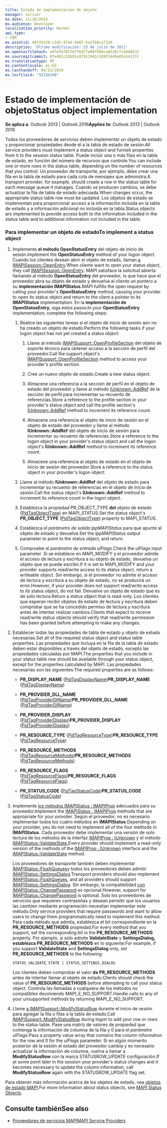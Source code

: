 ```yaml
---
title: Estado de implementación de objeto
manager: soliver
ms.date: 11/16/2014
ms.audience: Developer
localization_priority: Normal
api_type:
- COM
ms.assetid: 48fd3e28-c2d2-474d-9487-5e2f08ca7319
description: 'Última modificación: 23 de julio de 2011'
ms.openlocfilehash: e97efb70716ffbd7fa98f980ce8520cfcb988532
ms.sourcegitcommit: 8fe462c32b91c87911942c188f3445e85a54137c
ms.translationtype: MT
ms.contentlocale: es-ES
ms.lasthandoff: 04/23/2019
ms.locfileid: "32336340"
---
```

# <a name="status-object-implementation"></a><span data-ttu-id="42eb4-103">Estado de implementación de objeto</span><span class="sxs-lookup"><span data-stu-id="42eb4-103">Status object implementation</span></span>

<span data-ttu-id="42eb4-104">**Se aplica a**: Outlook 2013 | Outlook 2016</span><span class="sxs-lookup"><span data-stu-id="42eb4-104">**Applies to**: Outlook 2013 | Outlook 2016</span></span> 
  
<span data-ttu-id="42eb4-105">Todos los proveedores de servicios deben implementar un objeto de estado y proporcionar propiedades desde él a la tabla de estado de sesión.</span><span class="sxs-lookup"><span data-stu-id="42eb4-105">All service providers must implement a status object and furnish properties from it to the session status table.</span></span> <span data-ttu-id="42eb4-106">Puede incluir una o más filas en la tabla de estado, en función del número de recursos que controle.</span><span class="sxs-lookup"><span data-stu-id="42eb4-106">You can include one or more rows in the status table, depending on the number of resources that you control.</span></span> <span data-ttu-id="42eb4-107">Un proveedor de transporte, por ejemplo, debe crear una fila en la tabla de estado para cada cola de mensajes que administra.</span><span class="sxs-lookup"><span data-stu-id="42eb4-107">A transport provider, for example, should create a row in the status table for each message queue it manages.</span></span> <span data-ttu-id="42eb4-108">Cuando se producen cambios, se debe actualizar la fila de tabla de estado adecuada.</span><span class="sxs-lookup"><span data-stu-id="42eb4-108">When changes occur, the appropriate status table row must be updated.</span></span> <span data-ttu-id="42eb4-109">Los objetos de estado se implementan para proporcionar acceso a la información incluida en la tabla de estado y a información adicional no incluida en la tabla.</span><span class="sxs-lookup"><span data-stu-id="42eb4-109">Status objects are implemented to provide access both to the information included in the status table and to additional information not included in the table.</span></span>
  
### <a name="to-implement-a-status-object"></a><span data-ttu-id="42eb4-110">Para implementar un objeto de estado</span><span class="sxs-lookup"><span data-stu-id="42eb4-110">To implement a status object</span></span>

1. <span data-ttu-id="42eb4-111">Implemente **el método OpenStatusEntry** del objeto de inicio de sesión.</span><span class="sxs-lookup"><span data-stu-id="42eb4-111">Implement the **OpenStatusEntry** method of your logon object.</span></span> <span data-ttu-id="42eb4-112">Cuando los clientes desean abrir el objeto de estado, llaman [a IMAPISession::OpenEntry](imapisession-openentry.md).</span><span class="sxs-lookup"><span data-stu-id="42eb4-112">When clients want to open your status object, they call [IMAPISession::OpenEntry](imapisession-openentry.md).</span></span> <span data-ttu-id="42eb4-113">MAPI satisface la solicitud abierta llamando al método **OpenStatusEntry** del proveedor, lo que hace que el proveedor abra su objeto de estado y devuelva al cliente un puntero a su **implementación IMAPIStatus.**</span><span class="sxs-lookup"><span data-stu-id="42eb4-113">MAPI fulfills the open request by calling your provider's **OpenStatusEntry** method, causing your provider to open its status object and return to the client a pointer to its **IMAPIStatus** implementation.</span></span> <span data-ttu-id="42eb4-114">En la **implementación de OpenStatusEntry,** siga estos pasos:</span><span class="sxs-lookup"><span data-stu-id="42eb4-114">In your **OpenStatusEntry** implementation, complete the following steps:</span></span> 
    
   1. <span data-ttu-id="42eb4-115">Realice las siguientes tareas si el objeto de inicio de sesión aún no ha creado un objeto de estado:</span><span class="sxs-lookup"><span data-stu-id="42eb4-115">Perform the following tasks if your logon object has not yet created a status object:</span></span>
    
      1. <span data-ttu-id="42eb4-116">Llame al método [IMAPISupport::OpenProfileSection](imapisupport-openprofilesection.md) del objeto de soporte técnico para obtener acceso a la sección de perfil del proveedor.</span><span class="sxs-lookup"><span data-stu-id="42eb4-116">Call the support object's [IMAPISupport::OpenProfileSection](imapisupport-openprofilesection.md) method to access your provider's profile section.</span></span> 
          
      2. <span data-ttu-id="42eb4-117">Cree un nuevo objeto de estado.</span><span class="sxs-lookup"><span data-stu-id="42eb4-117">Create a new status object.</span></span>
          
      3. <span data-ttu-id="42eb4-118">Almacene una referencia a la sección de perfil en el objeto de estado del proveedor y llame al método [IUnknown::AddRef](https://msdn.microsoft.com/library/b4316efd-73d4-4995-b898-8025a316ba63%28Office.15%29.aspx) de la sección de perfil para incrementar su recuento de referencias.</span><span class="sxs-lookup"><span data-stu-id="42eb4-118">Store a reference to the profile section in your provider's status object and call the profile section's [IUnknown::AddRef](https://msdn.microsoft.com/library/b4316efd-73d4-4995-b898-8025a316ba63%28Office.15%29.aspx) method to increment its reference count.</span></span> 
          
      4. <span data-ttu-id="42eb4-119">Almacene una referencia al objeto de inicio de sesión en el objeto de estado del proveedor y llame al método **IUnknown::AddRef** del objeto de inicio de sesión para incrementar su recuento de referencias.</span><span class="sxs-lookup"><span data-stu-id="42eb4-119">Store a reference to the logon object in your provider's status object and call the logon object's **IUnknown::AddRef** method to increment its reference count.</span></span> 
          
      5. <span data-ttu-id="42eb4-120">Almacene una referencia al objeto de estado en el objeto de inicio de sesión del proveedor.</span><span class="sxs-lookup"><span data-stu-id="42eb4-120">Store a reference to the status object in your provider's logon object.</span></span>
    
   2. <span data-ttu-id="42eb4-121">Llame al método **IUnknown::AddRef** del objeto de estado para incrementar su recuento de referencias en el objeto de inicio de sesión.</span><span class="sxs-lookup"><span data-stu-id="42eb4-121">Call the status object's **IUnknown::AddRef** method to increment its reference count in the logon object.</span></span> 
    
   3. <span data-ttu-id="42eb4-122">Establezca la propiedad PR_OBJECT_TYPE **del** objeto de estado ([PidTagObjectType](pidtagobjecttype-canonical-property.md)) en MAPI_STATUS.</span><span class="sxs-lookup"><span data-stu-id="42eb4-122">Set the status object's **PR_OBJECT_TYPE** ([PidTagObjectType](pidtagobjecttype-canonical-property.md)) property to MAPI_STATUS.</span></span>
    
   4. <span data-ttu-id="42eb4-123">Establezca el  _parámetro de salida lppMAPIStatus_ para que apunte al objeto de estado y devuelva.</span><span class="sxs-lookup"><span data-stu-id="42eb4-123">Set the  _lppMAPIStatus_ output parameter to point to the status object, and return.</span></span> 
    
   5. <span data-ttu-id="42eb4-124">Compruebe el _parámetro de entrada ulFlags._</span><span class="sxs-lookup"><span data-stu-id="42eb4-124">Check the  _ulFlags_ input parameter.</span></span> <span data-ttu-id="42eb4-125">Si se establece en MAPI_MODIFY y el proveedor admite el acceso de lectura y escritura a su objeto de estado, devuelva un objeto que se puede escribir.</span><span class="sxs-lookup"><span data-stu-id="42eb4-125">If it is set to MAPI_MODIFY and your provider supports read/write access to its status object, return a writeable object.</span></span> <span data-ttu-id="42eb4-126">Sin embargo, si el proveedor no admite el acceso de lectura y escritura a su objeto de estado, no se producirá un error.</span><span class="sxs-lookup"><span data-stu-id="42eb4-126">However, if your provider does not support read/write access to its status object, do not fail.</span></span> <span data-ttu-id="42eb4-127">Devuelve un objeto de estado que es de solo lectura.</span><span class="sxs-lookup"><span data-stu-id="42eb4-127">Return a status object that is read-only.</span></span> <span data-ttu-id="42eb4-128">Los clientes que esperan recibir objetos de estado de lectura y escritura deben comprobar que se ha concedido permiso de lectura y escritura antes de intentar realizar cambios.</span><span class="sxs-lookup"><span data-stu-id="42eb4-128">Clients that expect to receive read/write status objects should verify that read/write permission has been granted before attempting to make any changes.</span></span> 
    
2. <span data-ttu-id="42eb4-129">Establecer todas las propiedades de tabla de estado y objeto de estado necesarias.</span><span class="sxs-lookup"><span data-stu-id="42eb4-129">Set all of the required status object and status table properties.</span></span> <span data-ttu-id="42eb4-130">Las propiedades que incluya en la fila de la tabla de estado deben estar disponibles a través del objeto de estado, excepto las propiedades calculadas por MAPI.</span><span class="sxs-lookup"><span data-stu-id="42eb4-130">The properties that you include in your status table row should be available through your status object, except for the properties calculated by MAPI.</span></span> <span data-ttu-id="42eb4-131">Las propiedades necesarias son las siguientes:</span><span class="sxs-lookup"><span data-stu-id="42eb4-131">The required properties are as follows:</span></span>
    
   - <span data-ttu-id="42eb4-132">**PR_DISPLAY_NAME** ([PidTagDisplayName](pidtagdisplayname-canonical-property.md))</span><span class="sxs-lookup"><span data-stu-id="42eb4-132">**PR_DISPLAY_NAME** ([PidTagDisplayName](pidtagdisplayname-canonical-property.md))</span></span>
    
   - <span data-ttu-id="42eb4-133">**PR_PROVIDER_DLL_NAME** ([PidTagProviderDllName](pidtagproviderdllname-canonical-property.md))</span><span class="sxs-lookup"><span data-stu-id="42eb4-133">**PR_PROVIDER_DLL_NAME** ([PidTagProviderDllName](pidtagproviderdllname-canonical-property.md))</span></span>
    
   - <span data-ttu-id="42eb4-134">**PR_PROVIDER_DISPLAY** ([PidTagProviderDisplay](pidtagproviderdisplay-canonical-property.md))</span><span class="sxs-lookup"><span data-stu-id="42eb4-134">**PR_PROVIDER_DISPLAY** ([PidTagProviderDisplay](pidtagproviderdisplay-canonical-property.md))</span></span>
    
   - <span data-ttu-id="42eb4-135">**PR_RESOURCE_TYPE** ([PidTagResourceType](pidtagresourcetype-canonical-property.md))</span><span class="sxs-lookup"><span data-stu-id="42eb4-135">**PR_RESOURCE_TYPE** ([PidTagResourceType](pidtagresourcetype-canonical-property.md))</span></span>
    
   - <span data-ttu-id="42eb4-136">**PR_RESOURCE_METHODS** ([PidTagResourceMethods](pidtagresourcemethods-canonical-property.md))</span><span class="sxs-lookup"><span data-stu-id="42eb4-136">**PR_RESOURCE_METHODS** ([PidTagResourceMethods](pidtagresourcemethods-canonical-property.md))</span></span>
    
   - <span data-ttu-id="42eb4-137">**PR_RESOURCE_FLAGS** ([PidTagResourceFlags](pidtagresourceflags-canonical-property.md))</span><span class="sxs-lookup"><span data-stu-id="42eb4-137">**PR_RESOURCE_FLAGS** ([PidTagResourceFlags](pidtagresourceflags-canonical-property.md))</span></span>
    
   - <span data-ttu-id="42eb4-138">**PR_STATUS_CODE** ([PidTagStatusCode](pidtagstatuscode-canonical-property.md))</span><span class="sxs-lookup"><span data-stu-id="42eb4-138">**PR_STATUS_CODE** ([PidTagStatusCode](pidtagstatuscode-canonical-property.md))</span></span>
    
3. <span data-ttu-id="42eb4-139">Implemente [los métodos IMAPIStatus : IMAPIProp](imapistatusimapiprop.md) adecuados para su proveedor.</span><span class="sxs-lookup"><span data-stu-id="42eb4-139">Implement the [IMAPIStatus : IMAPIProp](imapistatusimapiprop.md) methods that are appropriate for your provider.</span></span> <span data-ttu-id="42eb4-140">Según el proveedor, no es necesario implementar todos los cuatro métodos en **IMAPIStatus**.</span><span class="sxs-lookup"><span data-stu-id="42eb4-140">Depending on your provider, you do not need to implement all of the four methods in **IMAPIStatus**.</span></span> <span data-ttu-id="42eb4-141">Cada proveedor debe implementar una versión de solo lectura de los métodos de la interfaz [IMAPIProp : IUnknown](imapipropiunknown.md) y el método [IMAPIStatus::ValidateState.](imapistatus-validatestate.md)</span><span class="sxs-lookup"><span data-stu-id="42eb4-141">Every provider should implement a read-only version of the methods of the [IMAPIProp : IUnknown](imapipropiunknown.md) interface and the [IMAPIStatus::ValidateState](imapistatus-validatestate.md) method.</span></span> 

   <span data-ttu-id="42eb4-142">Los proveedores de transporte también deben implementar [IMAPIStatus::FlushQueues](imapistatus-flushqueues.md)y todos los proveedores deben admitir [IMAPIStatus::SettingsDialog](imapistatus-settingsdialog.md).</span><span class="sxs-lookup"><span data-stu-id="42eb4-142">Transport providers should also implement [IMAPIStatus::FlushQueues](imapistatus-flushqueues.md), and all providers should support [IMAPIStatus::SettingsDialog](imapistatus-settingsdialog.md).</span></span> <span data-ttu-id="42eb4-143">Sin embargo, la compatibilidad [con IMAPIStatus::ChangePassword](imapistatus-changepassword.md) es opcional.</span><span class="sxs-lookup"><span data-stu-id="42eb4-143">However, support for [IMAPIStatus::ChangePassword](imapistatus-changepassword.md) is optional.</span></span> <span data-ttu-id="42eb4-144">Solo los proveedores de servicios que requieren contraseñas y desean permitir que los usuarios las cambien mediante programación necesitan implementar este método.</span><span class="sxs-lookup"><span data-stu-id="42eb4-144">Only service providers that require passwords and want to allow users to change them programmatically need to implement this method.</span></span> <span data-ttu-id="42eb4-145">Para cada método que admita, establezca el bit correspondiente en la **PR_RESOURCE_METHODS** propiedad.</span><span class="sxs-lookup"><span data-stu-id="42eb4-145">For every method that you support, set the corresponding bit in the **PR_RESOURCE_METHODS** property.</span></span> <span data-ttu-id="42eb4-146">Por ejemplo, si solo admite **ValidateState** y **SettingsDialog,** **establezca PR_RESOURCE_METHODS** en lo siguiente:</span><span class="sxs-lookup"><span data-stu-id="42eb4-146">For example, if you support **ValidateState** and **SettingsDialog** only, set **PR_RESOURCE_METHODS** to the following:</span></span> 
    
   `STATUS_VALIDATE_STATE | STATUS_SETTINGS_DIALOG`
    
   <span data-ttu-id="42eb4-147">Los clientes deben comprobar el valor **de PR_RESOURCE_METHODS** antes de intentar llamar al objeto de estado.</span><span class="sxs-lookup"><span data-stu-id="42eb4-147">Clients should check the value of **PR_RESOURCE_METHODS** before attempting to call your status object.</span></span> <span data-ttu-id="42eb4-148">Controla las llamadas a cualquiera de los métodos no compatibles devolviendo MAPI_E_NO_SUPPORT.</span><span class="sxs-lookup"><span data-stu-id="42eb4-148">Handle calls to any of your unsupported methods by returning MAPI_E_NO_SUPPORT.</span></span> 
    
4. <span data-ttu-id="42eb4-149">Llame [a IMAPISupport::ModifyStatusRow](imapisupport-modifystatusrow.md) durante el inicio de sesión para agregar la fila o filas a la tabla de estado.</span><span class="sxs-lookup"><span data-stu-id="42eb4-149">Call [IMAPISupport::ModifyStatusRow](imapisupport-modifystatusrow.md) during logon to add your row or rows to the status table.</span></span> <span data-ttu-id="42eb4-150">Pase una matriz de valores de propiedad que contenga la información de columna de la fila y 0 para el _parámetro ulFlags._</span><span class="sxs-lookup"><span data-stu-id="42eb4-150">Pass a property value array that contains the column information for the row and 0 for the  _ulFlags_ parameter.</span></span> <span data-ttu-id="42eb4-151">Si en algún momento posterior de la sesión el estado del proveedor cambia y es necesario actualizar la información de columna, vuelva a llamar a **ModifyStatusRow** con la marca STATUSROW_UPDATE configuración.</span><span class="sxs-lookup"><span data-stu-id="42eb4-151">If at some point later in the session your provider's status changes and it becomes necessary to update the column information, call **ModifyStatusRow** again with the STATUSROW_UPDATE flag set.</span></span> 
    
<span data-ttu-id="42eb4-152">Para obtener más información acerca de los objetos de estado, vea [objetos de estado MAPI](mapi-status-objects.md).</span><span class="sxs-lookup"><span data-stu-id="42eb4-152">For more information about status objects, see [MAPI Status Objects](mapi-status-objects.md).</span></span>
  
## <a name="see-also"></a><span data-ttu-id="42eb4-153">Consulte también</span><span class="sxs-lookup"><span data-stu-id="42eb4-153">See also</span></span>

- [<span data-ttu-id="42eb4-154">Proveedores de servicios MAPI</span><span class="sxs-lookup"><span data-stu-id="42eb4-154">MAPI Service Providers</span></span>](mapi-service-providers.md)

